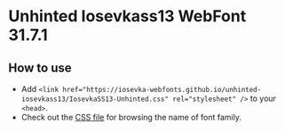 # Unhinted Iosevkass13 WebFont 31.7.1

## How to use

- Add `<link href="https://iosevka-webfonts.github.io/unhinted-iosevkass13/IosevkaSS13-Unhinted.css" rel="stylesheet" />` to your `<head>`.
- Check out the [CSS file](./IosevkaSS13-Unhinted.css) for browsing the name of font family.
